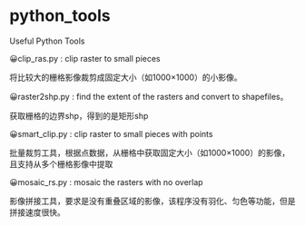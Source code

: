 # python_tools
Useful Python Tools

😀clip_ras.py : clip raster to small pieces 

将比较大的栅格影像裁剪成固定大小（如1000×1000）的小影像。

😀raster2shp.py : find the extent of the rasters and convert to shapefiles。

获取栅格的边界shp，得到的是矩形shp

😀smart_clip.py : clip raster to small pieces with points

批量裁剪工具，根据点数据，从栅格中获取固定大小（如1000×1000）的影像，且支持从多个栅格影像中提取

😀mosaic_rs.py : mosaic the rasters with no overlap

影像拼接工具，要求是没有重叠区域的影像，该程序没有羽化、匀色等功能，但是拼接速度很快。
